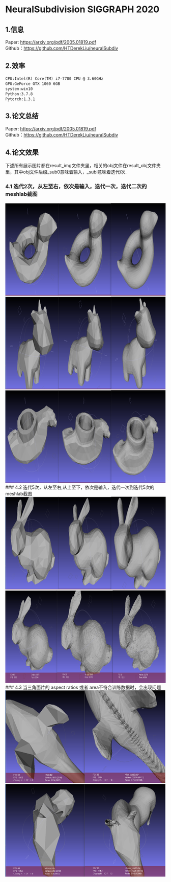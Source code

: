# NeuralSubdivision SIGGRAPH 2020
## 1.信息
Paper: https://arxiv.org/pdf/2005.01819.pdf <br>
Github：https://github.com/HTDerekLiu/neuralSubdiv <br>

## 2.效率<br>
```
CPU:Intel(R) Core(TM) i7-7700 CPU @ 3.60GHz
GPU:GeForce GTX 1060 6GB
system:win10
Python:3.7.8
Pytorch:1.3.1
```

## 3.论文总结<br>
Paper: https://arxiv.org/pdf/2005.01819.pdf <br>
Github：https://github.com/HTDerekLiu/neuralSubdiv <br>

## 4.论文效果<br>
下述所有展示图片都在result_img文件夹里，相关的obj文件在result_obj文件夹里，其中obj文件后缀_sub0意味着输入，_subi意味着迭代i次.

### 4.1 迭代2次，从左至右，依次是输入，迭代一次，迭代二次的meshlab截图
<center class="half">
    <img src=./result_img/bob.png  height = "290"/>
    <img src=./result_img/spot.png  height = "290"/>
    <img src=./result_img/rocker_arm.png  height = "290"/>
</center>
### 4.2 迭代5次，从左至右,从上至下，依次是输入，迭代一次到迭代5次的meshlab截图
<center class="half">
    <img src=./result_img/bunny.png  height = "290"/>
    <img src=./result_img/bunny_1.png  height = "290"/>
</center>
### 4.3 当三角面片的 aspect ratios 或者 area不符合训练数据时，会出现问题
<center class="half">
    <img src=./result_img/fish.png  height = "290"/>
    <img src=./result_img/horse.png  height = "290"/>
</center>
